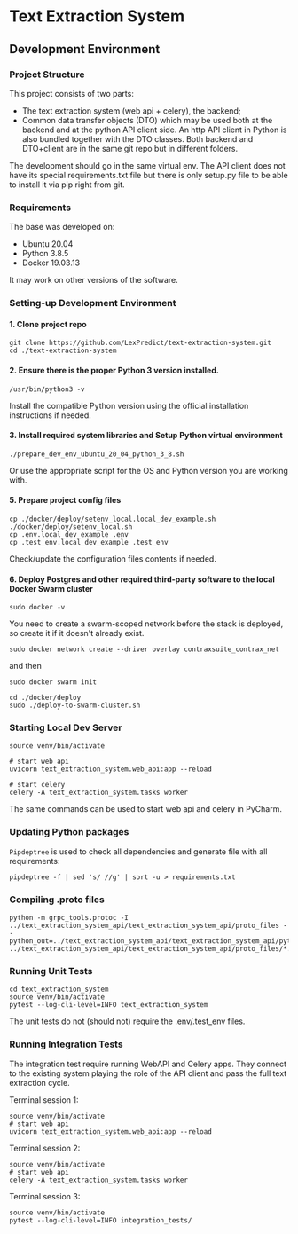 # Text Extraction System

## Development Environment
### Project Structure

This project consists of two parts:
 - The text extraction system (web api + celery), the backend;
 - Common data transfer objects (DTO) which may be used both at the backend and at the python API client side.
An http API client in Python is also bundled together with the DTO classes.
Both backend and DTO+client are in the same git repo but in different folders.

The development should go in the same virtual env. The API client does not have its special requirements.txt file 
but there is only setup.py file to be able to install it via pip right from git.

### Requirements
The base was developed on:
- Ubuntu 20.04
- Python 3.8.5
- Docker 19.03.13

It may work on other versions of the software.

### Setting-up Development Environment

#### 1. Clone project repo
```
git clone https://github.com/LexPredict/text-extraction-system.git
cd ./text-extraction-system
``` 
#### 2. Ensure there is the proper Python 3 version installed.
```
/usr/bin/python3 -v
```
Install the compatible Python version using the official installation instructions if needed.
#### 3. Install required system libraries and Setup Python virtual environment
```
./prepare_dev_env_ubuntu_20_04_python_3_8.sh
```
Or use the appropriate script for the OS and Python version you are working with. 
#### 5. Prepare project config files
```
cp ./docker/deploy/setenv_local.local_dev_example.sh ./docker/deploy/setenv_local.sh
cp .env.local_dev_example .env
cp .test_env.local_dev_example .test_env
```
Check/update the configuration files contents if needed.
#### 6. Deploy Postgres and other required third-party software to the local Docker Swarm cluster
```
sudo docker -v
```
You need to create a swarm-scoped network before the stack is deployed, so create it if it doesn't already exist.
```
sudo docker network create --driver overlay contraxsuite_contrax_net
```
and then
```
sudo docker swarm init

cd ./docker/deploy
sudo ./deploy-to-swarm-cluster.sh
``` 

### Starting Local Dev Server
```
source venv/bin/activate

# start web api
uvicorn text_extraction_system.web_api:app --reload

# start celery
celery -A text_extraction_system.tasks worker
```
The same commands can be used to start web api and celery in PyCharm.

### Updating Python packages
`Pipdeptree` is used to check all dependencies and generate file with all requirements:
```
pipdeptree -f | sed 's/ //g' | sort -u > requirements.txt
```

### Compiling .proto files
```shell
python -m grpc_tools.protoc -I ../text_extraction_system_api/text_extraction_system_api/proto_files --python_out=../text_extraction_system_api/text_extraction_system_api/python_pb2_files ../text_extraction_system_api/text_extraction_system_api/proto_files/*.proto
```

### Running Unit Tests
```
cd text_extraction_system
source venv/bin/activate
pytest --log-cli-level=INFO text_extraction_system
```
The unit tests do not (should not) require the .env/.test_env files.

### Running Integration Tests
The integration test require running WebAPI and Celery apps.
They connect to the existing system playing the role of the API client and pass the full text extraction cycle.

Terminal session 1:
```
source venv/bin/activate
# start web api
uvicorn text_extraction_system.web_api:app --reload
```
Terminal session 2:
```
source venv/bin/activate
# start web api
celery -A text_extraction_system.tasks worker
```
Terminal session 3:
```
source venv/bin/activate
pytest --log-cli-level=INFO integration_tests/
```
